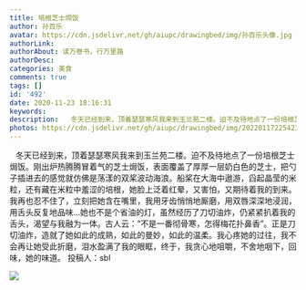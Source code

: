 ```yaml
---
title: 培根芝士焗饭
author: 孙百乐
avatar: https://cdn.jsdelivr.net/gh/aiupc/drawingbed/img/孙百乐头像.jpg
authorLink: 
authorAbout: 读万卷书，行万里路
authorDesc: 
categories: 美食
comments: true
tags: []
id: '492'
date: 2020-11-23 18:16:31
keywords:
description:   冬天已经到来，顶着瑟瑟寒风我来到玉兰苑二楼。迫不及待地点了一份培根芝士焗饭。刚出炉热腾腾冒着气的...
photos: https://cdn.jsdelivr.net/gh/aiupc/drawingbed/img/20220117225423.png
---
```


  冬天已经到来，顶着瑟瑟寒风我来到玉兰苑二楼。迫不及待地点了一份培根芝士焗饭。刚出炉热腾腾冒着气的芝士焗饭，表面覆盖了厚厚一层奶白色的芝士，把勺子插进去的感觉就仿佛是荡漾的双桨波动海浪。船桨在大海中遨游，舀起晶莹的米粒，还有藏在米粒中羞涩的培根，她脸上泛着红晕，又害怕，又期待着我的到来。我再也忍不住了，立刻把她含在嘴里，我用牙齿悄悄地厮磨，用双唇深深地浸润，用舌头反复地品味...她也不是个省油的灯，虽然经历了刀切油炸，仍紧紧扒着我的舌头，渴望与我融为一体。古人云：“不是一番彻骨寒，怎得梅花扑鼻香”。正是刀切油炸，造就了她如此的成熟，如此的曼妙，如此的温柔。我心疼她的过往，我不会再让她受此折磨，泪水盈满了我的眼眶，终于，我贪心地咀嚼，不舍地咽下，回味，她的味道。 投稿人：sbl

 ![](https://cdn.jsdelivr.net/gh/aiupc/drawingbed/img/20220117225423.png)